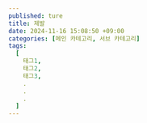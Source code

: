 ```yaml
---
published: ture
title: 제발
date: 2024-11-16 15:08:50 +09:00 
categories: [메인 카테고리, 서브 카테고리]
tags:
  [
    태그1,
    태그2,
    태그3,
    .
    .
    .
  ]
---
```

